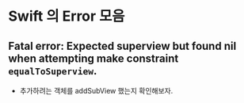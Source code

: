# Swift 의 Error 모음

## Fatal error: Expected superview but found nil when attempting make constraint `equalToSuperview`.

- 추가하려는 객체를 addSubView 했는지 확인해보자.